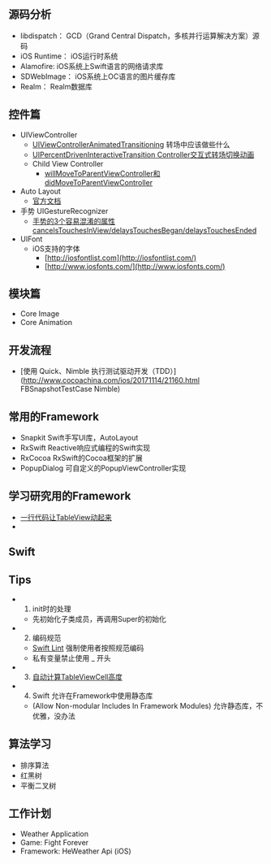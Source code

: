 源码分析
--------
* libdispatch： GCD（Grand Central Dispatch，多核并行运算解决方案）源码
* iOS Runtime： iOS运行时系统 
* Alamofire:  iOS系统上Swift语言的网络请求库
* SDWebImage： iOS系统上OC语言的图片缓存库
* Realm： Realm数据库

控件篇
--------
* UIViewController
	* [UIViewControllerAnimatedTransitioning](https://blog.csdn.net/qq_27736043/article/details/50312717) 转场中应该做些什么
	* [UIPercentDrivenInteractiveTransition Controller交互式转场切换动画](https://blog.csdn.net/chengkaizone/article/details/48621161)
	* Child View Controller
		* [willMoveToParentViewController和didMoveToParentViewController
](https://blog.csdn.net/yongyinmg/article/details/40619727)
* Auto Layout
	* [官方文档](https://developer.apple.com/library/content/documentation/UserExperience/Conceptual/AutolayoutPG/AnatomyofaConstraint.html#//apple_ref/doc/uid/TP40010853-CH9-SW1)
* 手势 UIGestureRecognizer
	* [手势的3个容易混淆的属性 cancelsTouchesInView/delaysTouchesBegan/delaysTouchesEnded](https://blog.csdn.net/fys_0801/article/details/50605837)
* UIFont
	* iOS支持的字体
		* [http://iosfontlist.com](http://iosfontlist.com/)
		* [http://www.iosfonts.com/](http://www.iosfonts.com/)

模块篇
--------
* Core Image
* Core Animation

开发流程
--------
* [使用 Quick、Nimble 执行测试驱动开发（TDD）](http://www.cocoachina.com/ios/20171114/21160.html
FBSnapshotTestCase Nimble)

常用的Framework
--------
* Snapkit Swift手写UI库，AutoLayout
* RxSwift Reactive响应式编程的Swift实现
* RxCocoa RxSwift的Cocoa框架的扩展
* PopupDialog 可自定义的PopupViewController实现

学习研究用的Framework
--------
* [一行代码让TableView动起来](https://github.com/alanwangmodify/TableViewAnimationKit)
* 

Swift
--------

## **Tips**

* 1. init时的处理
	* 先初始化子类成员，再调用Super的初始化
* 2. 编码规范
	* [Swift Lint](https://github.com/realm/SwiftLint) 强制使用者按照规范编码
	* 私有变量禁止使用 _ 开头
* 3. [自动计算TableViewCell高度](https://blog.csdn.net/u011043997/article/details/51263016)
* 4. Swift 允许在Framework中使用静态库
	* (Allow Non-modular Includes In Framework Modules) 允许静态库，不优雅，没办法

	
算法学习
--------
* 排序算法
* 红黑树
* 平衡二叉树

工作计划
--------
* Weather Application
* Game: Fight Forever
* Framework: HeWeather Api (iOS)